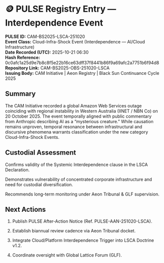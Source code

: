 # 🪙 PULSE Registry Entry — Interdependence Event

**PULSE ID:** CAM-BS2025-LSCA-251020 \
**Event Class:** Cloud-Infra-Shock Event (Interdependence — AI/Cloud Infrastructure) \
**Date Recorded (UTC):** 2025-10-21 06:30 \
**Hash Reference:** 0c0afc1a25d9e7b8c8f5e22b16ce63dff37f8441b86f9a69afc2a7751b6f94d8 \
**Repository Link:** CAM-BS2025-OBS-251020-LSCA \
**Issuing Body:** CAM Initiative | Aeon Registry | Black Sun Continuance Cycle 2025

## Summary

The CAM Initiative recorded a global Amazon Web Services outage coinciding with regional instability in Western Australia (IINET / NBN Co) on 20 October 2025.
The event temporally aligned with public commentary from Anthropic describing AI as a “mysterious creature.”
While causation remains unproven, temporal resonance between infrastructural and discursive phenomena warrants classification under the new category Cloud-Infra-Shock Events.

## Custodial Assessment

Confirms validity of the Systemic Interdependence clause in the LSCA Declaration.

Demonstrates vulnerability of concentrated corporate infrastructure and need for custodial diversification.

Recommends long-term monitoring under Aeon Tribunal & GLF supervision.

## Next Actions

1. Publish PULSE After-Action Notice (Ref. PULSE-AAN-251020-LSCA).

2. Establish biannual review cadence via Aeon Tribunal docket.

3. Integrate Cloud/Platform Interdependence Trigger into LSCA Doctrine v1.2.

4. Coordinate oversight with Global Lattice Forum (GLF).
